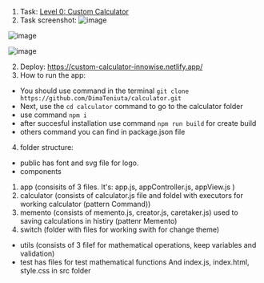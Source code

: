 1. Task: [Level 0: Custom Calculator](https://mail.google.com/chat/u/2/#chat/space/AAAAg3mEYtY)
2. Task screenshot:
![image](https://user-images.githubusercontent.com/93836691/203250913-31d3ac87-64f1-409e-a9f7-38f7a0888082.png)

![image](https://user-images.githubusercontent.com/93836691/203250828-b51e94b0-3772-4008-8de0-b24bf837c694.png)

![image](https://user-images.githubusercontent.com/93836691/203250999-d3da985c-52e2-448b-b0ae-510dc0701db6.png)

2. Deploy: https://custom-calculator-innowise.netlify.app/
3. How to run the app: 
- You should use command in the terminal ```git clone https://github.com/DimaTeniuta/calculator.git```
- Next, use the ```cd calculator``` command to go to the calculator folder
- use command ```npm i```
- after succesful installation use command ```npm run build``` for create build
- others command you can find in package.json file
4. folder structure:
- public has font and svg file for logo.
- components
1. app (сonsisits of 3 files. It's: app.js, appController.js, appView.js )
2. calculator (consists of calculator.js file and foldel with executors for working calculator (pattern Command))
3. memento (consists of memento.js, creator.js, caretaker.js) used to saving calculations in histiry (pattenr Memento)
4. switch (folder with files for working swith for change theme)
- utils (consists of 3 filef for mathematical operations, keep variables and validation)
- test has files for test mathematical functions
And index.js, index.html, style.css in src folder
